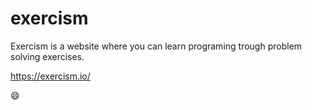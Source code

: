 # exercism

Exercism is a website where you can learn programing trough problem solving exercises.

https://exercism.io/

:smile:
